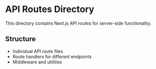 # API Routes Directory

This directory contains Next.js API routes for server-side functionality.

## Structure
- Individual API route files
- Route handlers for different endpoints
- Middleware and utilities